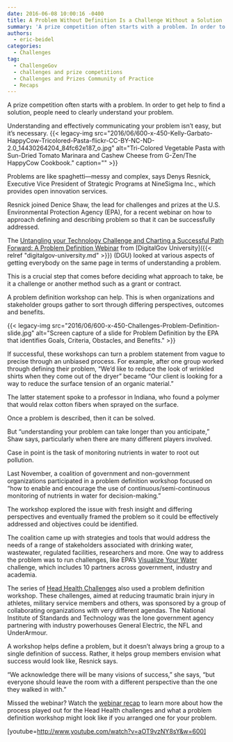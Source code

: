 ```yaml
---
date: 2016-06-08 10:00:16 -0400
title: A Problem Without Definition Is a Challenge Without a Solution
summary: 'A prize competition often starts with a problem. In order to get help to find a solution, people need to clearly understand your problem. Understanding and effectively communicating your problem isn&rsquo;t easy, but it&rsquo;s necessary. Problems are like spaghetti&mdash;messy and complex, says Denys Resnick, Executive Vice President of Strategic Programs at NineSigma Inc., which provides'
authors:
  - eric-beidel
categories:
  - Challenges
tag:
  - ChallengeGov
  - challenges and prize competitions
  - Challenges and Prizes Community of Practice
  - Recaps
---
```


A prize competition often starts with a problem. In order to get help to find a solution, people need to clearly understand your problem.

Understanding and effectively communicating your problem isn’t easy, but it’s necessary. {{< legacy-img src="2016/06/600-x-450-Kelly-Garbato-HappyCow-Tricolored-Pasta-flickr-CC-BY-NC-ND-2.0\_14430264204\_84fc62e187_o.jpg" alt="Tri-Colored Vegetable Pasta with Sun-Dried Tomato Marinara and Cashew Cheese from G-Zen/The HappyCow Cookbook." caption="" >}} 

Problems are like spaghetti—messy and complex, says Denys Resnick, Executive Vice President of Strategic Programs at NineSigma Inc., which provides open innovation services.

Resnick joined Denice Shaw, the lead for challenges and prizes at the U.S. Environmental Protection Agency (EPA), for a recent webinar on how to approach defining and describing problem so that it can be successfully addressed.

The [Untangling your Technology Challenge and Charting a Successful Path Forward: A Problem Definition Webinar](https://www.youtube.com/watch?v=aOT9vzNY8sY&feature=youtu.be) from [DigitalGov University]({{< relref "digitalgov-university.md" >}}) (DGU) looked at various aspects of getting everybody on the same page in terms of understanding a problem.

This is a crucial step that comes before deciding what approach to take, be it a challenge or another method such as a grant or contract.

A problem definition workshop can help. This is when organizations and stakeholder groups gather to sort through differing perspectives, outcomes and benefits.

{{< legacy-img src="2016/06/600-x-450-Challenges-Problem-Definition-slide.jpg" alt="Screen capture of a slide for Problem Definition by the EPA that identifies Goals, Criteria, Obstacles, and Benefits." >}}

If successful, these workshops can turn a problem statement from vague to precise through an unbiased process. For example, after one group worked through defining their problem, “We’d like to reduce the look of wrinkled shirts when they come out of the dryer” became “Our client is looking for a way to reduce the surface tension of an organic material.”

The latter statement spoke to a professor in Indiana, who found a polymer that would relax cotton fibers when sprayed on the surface.

Once a problem is described, then it can be solved.

But “understanding your problem can take longer than you anticipate,” Shaw says, particularly when there are many different players involved.

Case in point is the task of monitoring nutrients in water to root out pollution.

Last November, a coalition of government and non-government organizations participated in a problem definition workshop focused on “how to enable and encourage the use of continuous/semi-continuous monitoring of nutrients in water for decision-making.”

The workshop explored the issue with fresh insight and differing perspectives and eventually framed the problem so it could be effectively addressed and objectives could be identified.

The coalition came up with strategies and tools that would address the needs of a range of stakeholders associated with drinking water, wastewater, regulated facilities, researchers and more. One way to address the problem was to run challenges, like EPA’s [Visualize Your Water](https://www.challenge.gov/challenge/visualize-your-water/) challenge, which includes 10 partners across government, industry and academia.

The series of [Head Health Challenges](https://ninesights.ninesigma.com/web/head-health) also used a problem definition workshop. These challenges, aimed at reducing traumatic brain injury in athletes, military service members and others, was sponsored by a group of collaborating organizations with very different agendas. The National Institute of Standards and Technology was the lone government agency partnering with industry powerhouses General Electric, the NFL and UnderArmour.

A workshop helps define a problem, but it doesn’t always bring a group to a single definition of success. Rather, it helps group members envision what success would look like, Resnick says.

“We acknowledge there will be many visions of success,” she says, “but everyone should leave the room with a different perspective than the one they walked in with.”

Missed the webinar? Watch the [webinar recap](https://www.youtube.com/watch?v=aOT9vzNY8sY&feature=youtu.be) to learn more about how the process played out for the Head Health challenges and what a problem definition workshop might look like if you arranged one for your problem.

[youtube=http://www.youtube.com/watch?v=aOT9vzNY8sY&w=600]
  
 